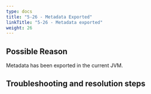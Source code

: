 ```yaml
---
type: docs
title: "5-26 - Metadata Exported"
linkTitle: "5-26 - Metadata exported"
weight: 26
---
```


## Possible Reason

Metadata has been exported in the current JVM.

## Troubleshooting and resolution steps


<p style="margin-top: 3rem;"> </p>